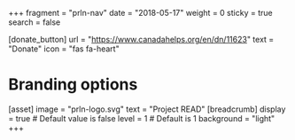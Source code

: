 +++
fragment = "prln-nav"
date = "2018-05-17"
weight = 0
sticky = true
search = false

[donate_button]
  url = "https://www.canadahelps.org/en/dn/11623"
  text = "Donate" 
  icon = "fas fa-heart" 

# Branding options
[asset]
  image = "prln-logo.svg"
  text = "Project READ"
[breadcrumb]
  display = true # Default value is false
  level = 1 # Default is 1
  background = "light"  
+++
